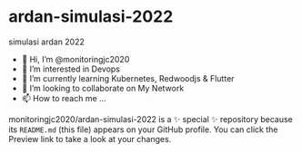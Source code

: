 # ardan-simulasi-2022
simulasi ardan 2022

- 👋 Hi, I’m @monitoringjc2020
- 👀 I’m interested in Devops
- 🌱 I’m currently learning Kubernetes, Redwoodjs & Flutter
- 💞️ I’m looking to collaborate on My Network
- 📫 How to reach me ...


monitoringjc2020/ardan-simulasi-2022 is a ✨ special ✨ repository because its `README.md` (this file) appears on your GitHub profile.
You can click the Preview link to take a look at your changes.

